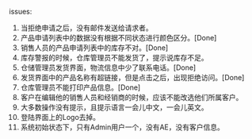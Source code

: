 issues:
1. 当拒绝申请之后，没有邮件发送给请求者。
2. 产品申请列表中的数据没有根据不同状态进行颜色区分。[Done]
3. 销售人员的产品申请列表中的库存不对。[Done]
4. 库存警报的时候，仓库管理员不能发货了，提示说库存不足。
5. 仓储管理员发货界面，物流信息中少了联系电话。[Done]
6. 发货界面中的产品名称有超链接，但是点击之后，出现拒绝访问。[Done]
7. 仓库管理员不能打印产品信息。[Done]
8. 客户在编辑他的销售人员和经销商的时候，应该不能改选他们所属客户。
9. 大多数操作没有提示，且提示语言一会儿中文，一会儿英文。
10. 登陆界面上的Logo去掉。
11. 系统初始状态下，只有Admin用户一个，没有AE，没有客户信息。
